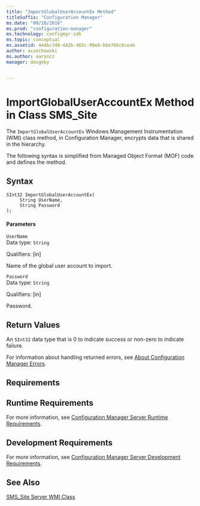 ```yaml
---
title: "ImportGlobalUserAccountEx Method"
titleSuffix: "Configuration Manager"
ms.date: "09/20/2016"
ms.prod: "configuration-manager"
ms.technology: configmgr-sdk
ms.topic: conceptual
ms.assetid: 444bc340-442b-465c-99e8-bbe766c6ceab
author: aczechowski
ms.author: aaroncz
manager: dougeby


---
```

# ImportGlobalUserAccountEx Method in Class SMS_Site
The `ImportGlobalUserAccountEx` Windows Management Instrumentation (WMI) class method, in Configuration Manager, encrypts data that is shared in the hierarchy.   

 The following syntax is simplified from Managed Object Format (MOF) code and defines the method.  

## Syntax  

```  
SInt32 ImportGlobalUserAccountEx(    
     String UserName,    
     String Password    
);  
```  

#### Parameters  
 `UserName`  
 Data type: `String`  

 Qualifiers: [in]  

 Name of the global user account to import.  

 `Password`  
 Data type: `String`  

 Qualifiers: [in]  

 Password.   

## Return Values  
 An `SInt32` data type that is 0 to indicate success or non-zero to indicate failure.  

 For information about handling returned errors, see [About Configuration Manager Errors](../../../../../develop/core/understand/about-configuration-manager-errors.md).  

## Requirements  

## Runtime Requirements  
 For more information, see [Configuration Manager Server Runtime Requirements](../../../../../develop/core/reqs/server-runtime-requirements.md).  

## Development Requirements  
 For more information, see [Configuration Manager Server Development Requirements](../../../../../develop/core/reqs/server-development-requirements.md).  

## See Also  
 [SMS_Site Server WMI Class](../../../../../develop/reference/core/servers/configure/sms_site-server-wmi-class.md)
